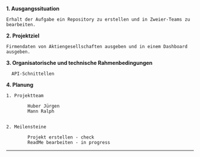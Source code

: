<b>1. Ausgangssituation</b>

    Erhalt der Aufgabe ein Repository zu erstellen und in Zweier-Teams zu bearbeiten.

		
<b>2. Projektziel</b>

    Firmendaten von Aktiengesellschaften ausgeben und in einem Dashboard ausgeben.
		
<b>3. Organisatorische und technische Rahmenbedingungen</b>

      API-Schnittellen
   
         
<b>4. Planung</b>

		
	1. Projektteam

    		Huber Jürgen
    		Mann Ralph
			

	2. Meilensteine

    		Projekt erstellen - check
    		ReadMe bearbeiten - in progress
---------------------------------------------------------------------
